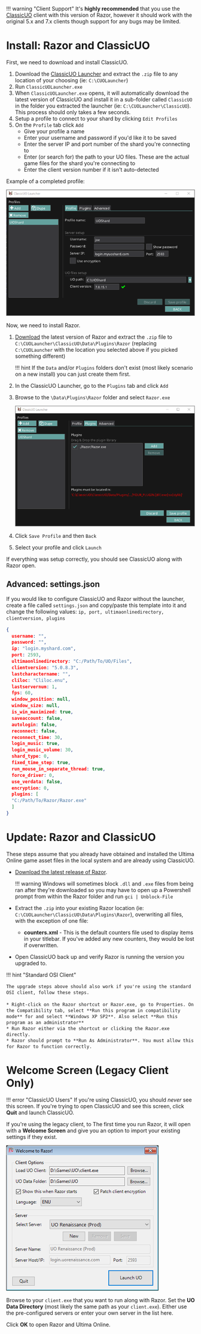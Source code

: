 !!! warning "Client Support"
    It's **highly recommended** that you use the [ClassicUO](https://www.classicuo.eu/) client with this version of Razor, however it should work with the original 5.x and 7.x clients though support for any bugs may be limited.

# Install: Razor and ClassicUO

First, we need to download and install ClassicUO.

1. Download the [ClassicUO Launcher](https://www.classicuo.eu) and extract the `.zip` file to any location of your choosing (ie: `C:\CUOLauncher`)
2. Run `ClassicUOLauncher.exe`
3. When `ClassicUOLauncher.exe` opens, it will automatically download the latest version of ClassicUO and install it in a sub-folder called `ClassicUO` in the folder you extracted the launcher (ie: `C:\CUOLauncher\ClassicUO`). This process should only takes a few seconds.
4. Setup a profile to connect to your shard by clicking `Edit Profiles`
5. On the `Profile` tab click `Add`  
    - Give your profile a name
    - Enter your username and password if you'd like it to be saved
    - Enter the server IP and port number of the shard you're connecting to
    - Enter (or search for) the path to your UO files. These are the actual game files for the shard you're connecting to
    - Enter the client version number if it isn't auto-detected
  
Example of a completed profile:

![cuolauncher](../images/cuolauncher-profile.png)

Now, we need to install Razor.

1. [Download](../download.md) the latest version of Razor and extract the `.zip` file to `C:\CUOLauncher\ClassicUO\Data\Plugins\Razor` (replacing `C:\CUOLauncher` with the location you selected above if you picked something different)

    !!! hint
        If the `Data` and/or `Plugins` folders don't exist (most likely scenario on a new install) you can just create them first.

2. In the ClassicUO Launcher, go to the `Plugins` tab and click `Add`
3. Browse to the `\Data\Plugins\Razor` folder and select `Razor.exe`

    ![cuolauncher-plugins](../images/cuolauncher-plugin.png)

4. Click `Save Profile` and then `Back`
5. Select your profile and click `Launch`

If everything was setup correctly, you should see ClassicUO along with Razor open.

## Advanced: settings.json

If you would like to configure ClassicUO and Razor without the launcher, create a file called `settings.json` and copy/paste this template into it and change the following values: `ip, port, ultimaonlinedirectory, clientversion, plugins`

```json
{
  username: "",
  password: "",
  ip: "login.myshard.com",
  port: 2593,
  ultimaonlinedirectory: "C:/Path/To/UO/Files",
  clientversion: "5.0.8.3",
  lastcharactername: "",
  cliloc: "Cliloc.enu",
  lastservernum: 1,
  fps: 60,
  window_position: null,
  window_size: null,
  is_win_maximized: true,
  saveaccount: false,
  autologin: false,
  reconnect: false,
  reconnect_time: 30,
  login_music: true,
  login_music_volume: 30,
  shard_type: 0,
  fixed_time_step: true,
  run_mouse_in_separate_thread: true,
  force_driver: 0,
  use_verdata: false,
  encryption: 0,
  plugins: [
  "C:/Path/To/Razor/Razor.exe"
  ]
}
```

# Update: Razor and ClassicUO

These steps assume that you already have obtained and installed the Ultima Online game asset files in the local system and are already using ClassicUO.

- [Download the latest release of Razor](../download.md).

    !!! warning
        Windows will sometimes block `.dll` and `.exe` files from being ran after they're downloaded so you may have to open up a Powershell prompt from within the Razor folder and run `gci | Unblock-File`

- Extract the `.zip` into your existing Razor location (ie: `C:\CUOLauncher\ClassicUO\Data\Plugins\Razor`), overwriting all files, with the exception of one file:
    - **counters.xml** - This is the default counters file used to display items in your titlebar. If you've added any new counters, they would be lost if overwritten.
- Open ClassicUO back up and verify Razor is running the version you upgraded to.  

!!! hint "Standard OSI Client"

    The upgrade steps above should also work if you're using the standard OSI client, follow these steps.

    * Right-click on the Razor shortcut or Razor.exe, go to Properties. On the Compatibility tab, select **Run this program in compatibility mode** for and select **Windows XP SP2**. Also select **Run this program as an administrator**
    * Run Razor either via the shortcut or clicking the Razor.exe directly.
    * Razor should prompt to **Run As Administrator**. You must allow this for Razor to function correctly.

# Welcome Screen (Legacy Client Only)

!!! error "ClassicUO Users"
    If you're using ClassicUO, you should *never* see this screen. If you're trying to open ClassicUO and see this screen, click **Quit** and launch ClassicUO.

If you're using the legacy client, to The first time you run Razor, it will open with a **Welcome Screen** and give you an option to import your existing settings if they exist.

![welcome](../images/welcome.png)

Browse to your `client.exe` that you want to run along with Razor. Set the **UO Data Directory** (most likely the same path as your `client.exe`). Either use the pre-configured servers or enter your own server in the list here.

Click **OK** to open Razor and Ultima Online.
